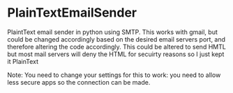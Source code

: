 # PlainTextEmailSender
PlaintText email sender in python using SMTP. This works with gmail, but could be changed accordingly based on the desired email servers port, and therefore altering the code accordingly.
This could be altered to send HMTL but most mail servers will deny the HTML for secuirty reasons so I just kept it PlainText




Note: You need to change your settings for this to work: you need to allow less secure apps so the connection can be made.

